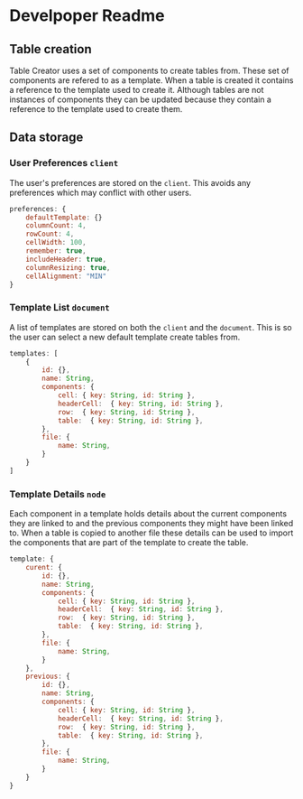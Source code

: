 # Develpoper Readme


## Table creation

Table Creator uses a set of components to create tables from. These set of components are refered to as a template. When a table is created it contains a reference to the template used to create it. Although tables are not instances of components they can be updated because they contain a reference to the template used to create them.

## Data storage

### User Preferences `client`

The user's preferences are stored on the `client`. This avoids any preferences which may conflict with other users.

```js
preferences: {
    defaultTemplate: {}
    columnCount: 4,
    rowCount: 4,
    cellWidth: 100,
    remember: true,
    includeHeader: true,
    columnResizing: true,
    cellAlignment: "MIN"
}
```

### Template List `document`

A list of templates are stored on both the `client` and the `document`. This is so the user can select a new default template create tables from.

```js
templates: [
    {
        id: {},
        name: String,
        components: {
            cell: { key: String, id: String },
            headerCell:  { key: String, id: String },
            row:  { key: String, id: String },
            table:  { key: String, id: String },
        },
        file: {
            name: String,
        }
    }
]
```

### Template Details `node`

Each component in a template holds details about the current components they are linked to and the previous components they might have been linked to. When a table is copied to another file these details can be used to import the components that are part of the template to create the table.

```js
template: {
    curent: {
        id: {},
        name: String,
        components: {
            cell: { key: String, id: String },
            headerCell:  { key: String, id: String },
            row:  { key: String, id: String },
            table:  { key: String, id: String },
        },
        file: {
            name: String,
        }
    },
    previous: {
        id: {},
        name: String,
        components: {
            cell: { key: String, id: String },
            headerCell:  { key: String, id: String },
            row:  { key: String, id: String },
            table:  { key: String, id: String },
        },
        file: {
            name: String,
        }
    }
}
```




